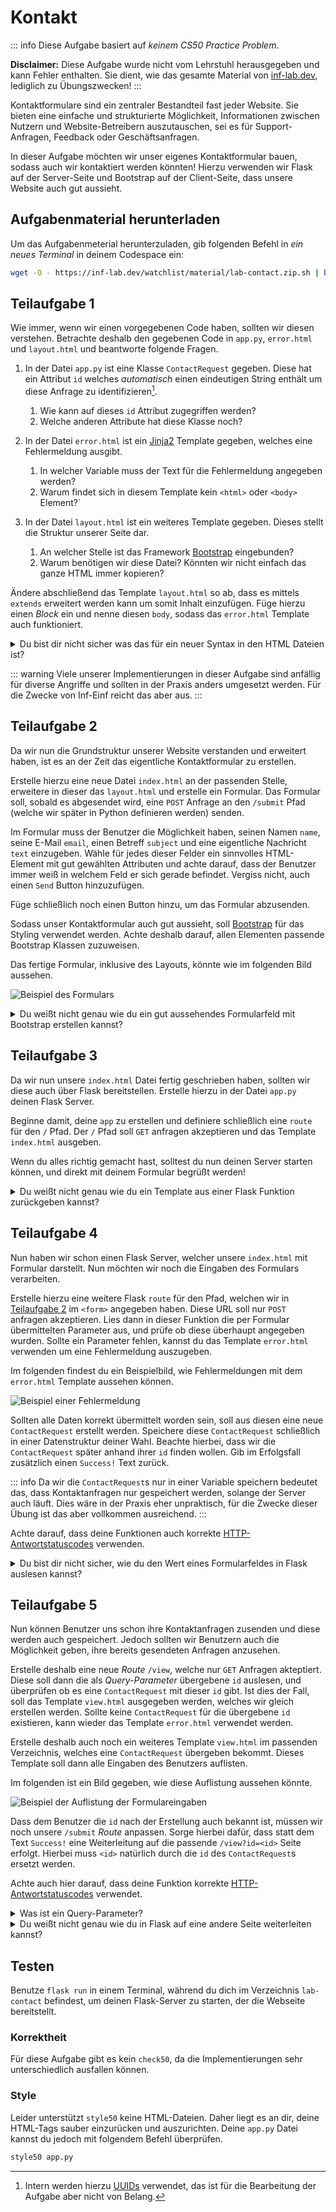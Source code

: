 # Kontakt

::: info
Diese Aufgabe basiert auf _keinem CS50 Practice Problem_.

**Disclaimer:** Diese Aufgabe wurde nicht vom Lehrstuhl herausgegeben und kann Fehler enthalten. Sie dient, wie das gesamte Material von [inf-lab.dev](https://inf-lab.dev), lediglich zu Übungszwecken!
:::

Kontaktformulare sind ein zentraler Bestandteil fast jeder Website. Sie bieten eine einfache und strukturierte Möglichkeit, Informationen zwischen Nutzern und Website-Betreibern auszutauschen, sei es für Support-Anfragen, Feedback oder Geschäftsanfragen.

In dieser Aufgabe möchten wir unser eigenes Kontaktformular bauen, sodass auch wir kontaktiert werden könnten!
Hierzu verwenden wir Flask auf der Server-Seite und Bootstrap auf der Client-Seite, dass unsere Website auch gut aussieht.

## Aufgabenmaterial herunterladen

Um das Aufgabenmeterial herunterzuladen, gib folgenden Befehl in _ein neues Terminal_ in deinem Codespace ein:

```bash
wget -O - https://inf-lab.dev/watchlist/material/lab-contact.zip.sh | bash
```

## Teilaufgabe 1

Wie immer, wenn wir einen vorgegebenen Code haben, sollten wir diesen verstehen. Betrachte deshalb den gegebenen Code in `app.py`, `error.html` und `layout.html` und beantworte folgende Fragen.

1. In der Datei `app.py` ist eine Klasse `ContactRequest` gegeben. Diese hat ein Attribut `id` welches _automatisch_ einen eindeutigen String enthält um diese Anfrage zu identifizieren[^1].

    1. Wie kann auf dieses `id` Attribut zugegriffen werden?
    2. Welche anderen Attribute hat diese Klasse noch?

2. In der Datei `error.html` ist ein [Jinja2](https://jinja.palletsprojects.com/) Template gegeben, welches eine Fehlermeldung ausgibt.

    1. In welcher Variable muss der Text für die Fehlermeldung angegeben werden?
    2. Warum findet sich in diesem Template kein `<html>` oder `<body>` Element?`

3. In der Datei `layout.html` ist ein weiteres Template gegeben. Dieses stellt die Struktur unserer Seite dar.
    1. An welcher Stelle ist das Framework [Bootstrap](https://getbootstrap.com/) eingebunden?
    2. Warum benötigen wir diese Datei? Könnten wir nicht einfach das ganze HTML immer kopieren?

Ändere abschließend das Template `layout.html` so ab, dass es mittels `extends` erweitert werden kann um somit Inhalt einzufügen.
Füge hierzu einen _Block_ ein und nenne diesen `body`, sodass das `error.html` Template auch funktioniert.

[^1]: Intern werden hierzu [UUIDs](https://de.wikipedia.org/wiki/Universally_Unique_Identifier) verwendet, das ist für die Bearbeitung der Aufgabe aber nicht von Belang.

<details>
    <summary>Du bist dir nicht sicher was das für ein neuer Syntax in den HTML Dateien ist?</summary>

Unsere HTML-Dateien verwenden hier [Jinja2](https://jinja.palletsprojects.com/en/stable/templates/#template-file-extension) Templates, welche von Flask ausgewertet werden können.
Somit können wir recht einfach HTML dynamisch aus unseren Python Daten erstellen.

Im folgenden findet sich ein einfaches Beispiel, welches in abgewandelter Version auch in der Dokumentation gefunden werden kann.
`open_todos` und `todos` sind hierbei Variablen, die dem Template explizit übergeben wurden.

```html
<div>
    <h1>My ToDos</h1>
    Open todos: {{ open_todos }}

    <ul id="list">
        {% for todo in todos %}
        <li>{{ todo }}</li>
        {% endfor %}
    </ul>

    {# some comment #}
</div>
```

</details>

::: warning
Viele unserer Implementierungen in dieser Aufgabe sind anfällig für diverse Angriffe und sollten in der Praxis anders umgesetzt werden.
Für die Zwecke von Inf-Einf reicht das aber aus.
:::

## Teilaufgabe 2

Da wir nun die Grundstruktur unserer Website verstanden und erweitert haben, ist es an der Zeit das eigentliche Kontaktformular zu erstellen.

Erstelle hierzu eine neue Datei `index.html` an der passenden Stelle, erweitere in dieser das `layout.html` und erstelle ein Formular.
Das Formular soll, sobald es abgesendet wird, eine `POST` Anfrage an den `/submit` Pfad (welche wir später in Python definieren werden) senden.

Im Formular muss der Benutzer die Möglichkeit haben, seinen Namen `name`, seine E-Mail `email`, einen Betreff `subject` und eine eigentliche Nachricht `text` einzugeben.
Wähle für jedes dieser Felder ein sinnvolles HTML-Element mit gut gewählten Attributen und achte darauf, dass der Benutzer immer weiß in welchem Feld er sich gerade befindet. Vergiss nicht, auch einen `Send` Button hinzuzufügen.

Füge schließlich noch einen Button hinzu, um das Formular abzusenden.

Sodass unser Kontaktformular auch gut aussieht, soll [Bootstrap](https://getbootstrap.com/docs/5.3/getting-started/introduction/) für das Styling verwendet werden. Achte deshalb darauf, allen Elementen passende Bootstrap Klassen zuzuweisen.

Das fertige Formular, inklusive des Layouts, könnte wie im folgenden Bild aussehen.

![Beispiel des Formulars](./material/image/form.jpg)

<details>
    <summary>Du weißt nicht genau wie du ein gut aussehendes Formularfeld mit Bootstrap erstellen kannst?</summary>

Folgender Code ist ein leicht abgeändertes Beispiel aus der [Bootstrap Dokumentation zu Formularen](https://getbootstrap.com/docs/5.3/forms/form-control/).

```html
<label
    for="title"
    class="form-label"
>
    Titel
</label>
<input
    type="text"
    class="form-control"
    id="title"
    name="title"
/>
```

</details>

## Teilaufgabe 3

Da wir nun unsere `index.html` Datei fertig geschrieben haben, sollten wir diese auch über Flask bereitstellen.
Erstelle hierzu in der Datei `app.py` deinen Flask Server.

Beginne damit, deine `app` zu erstellen und definiere schließlich eine `route` für den `/` Pfad.
Der `/` Pfad soll `GET` anfragen akzeptieren und das Template `index.html` ausgeben.

Wenn du alles richtig gemacht hast, solltest du nun deinen Server starten können, und direkt mit deinem Formular begrüßt werden!

<details>
    <summary>Du weißt nicht genau wie du ein Template aus einer Flask Funktion zurückgeben kannst?</summary>

Um Templates auszugeben (zu "rendern"), kann die Funktion `render_template` verwendet werden.
Folgender Beispielcode würde beispielsweise das Template `todos.html` ausgeben. Nach dem Namen des Templates können optional weitere, benannte, Parameter folgen um einzelne Variablen im Template verfügbar zu machen.

```python
from flask import render_template

render_template("todos.html", count=4)
```

**Wichtig:** Vergiss nicht, den Rückgabewert von `render_template` auch zu `return`en, sonst wird das Template zwar ausgeführt aber nicht ausgegeben!

</details>

## Teilaufgabe 4

Nun haben wir schon einen Flask Server, welcher unsere `index.html` mit Formular darstellt. Nun möchten wir noch die Eingaben des Formulars verarbeiten.

Erstelle hierzu eine weitere Flask `route` für den Pfad, welchen wir in [Teilaufgabe 2](#teilaufgabe-2) im `<form>` angegeben haben. Diese URL soll nur `POST` anfragen akzeptieren.
Lies dann in dieser Funktion die per Formular übermittelten Parameter aus, und prüfe ob diese überhaupt angegeben wurden. Sollte ein Parameter fehlen, kannst du das Template `error.html` verwenden um eine Fehlermeldung auszugeben.

Im folgenden findest du ein Beispielbild, wie Fehlermeldungen mit dem `error.html` Template aussehen können.

![Beispiel einer Fehlermeldung](./material/image/error.jpg)

Sollten alle Daten korrekt übermittelt worden sein, soll aus diesen eine neue `ContactRequest` erstellt werden. Speichere diese `ContactRequest` schließlich in einer Datenstruktur deiner Wahl. Beachte hierbei, dass wir die `ContactRequest` später anhand ihrer `id` finden wollen.
Gib im Erfolgsfall zusätzlich einen `Success!` Text zurück.

::: info
Da wir die `ContactRequest`s nur in einer Variable speichern bedeutet das, dass Kontaktanfragen nur gespeichert werden, solange der Server auch läuft.
Dies wäre in der Praxis eher unpraktisch, für die Zwecke dieser Übung ist das aber vollkommen ausreichend.
:::

Achte darauf, dass deine Funktionen auch korrekte [HTTP-Antwortstatuscodes](https://developer.mozilla.org/de/docs/Web/HTTP/Status) verwenden.

<details>
    <summary>Du bist dir nicht sicher, wie du den Wert eines Formularfeldes in Flask auslesen kannst?</summary>

Um den Wert eines übermittelten Formularfeldes auszulesen, kann die `request.form.get(name)` Funktion verwendet werden.
Im folgenden findest du ein informelles Beispiel um das im HTML dargestellte Feld auszulesen.

```html
<label for="task_field">Task</label>
<input
    name="task"
    id="task_field"
/>
```

```python
from flask import request

task = request.form.get("task")
```

**Wichtig:** Dass du ein Feld im HTML-Formular erstellt hast, bedeutet nicht zwingend, dass es auch an den Server übermittelt wird. Prüfe deshalb immer erst ob das Feld nicht `None` ist.

</details>

## Teilaufgabe 5

Nun können Benutzer uns schon ihre Kontaktanfragen zusenden und diese werden auch gespeichert. Jedoch sollten wir Benutzern auch die Möglichkeit geben, ihre bereits gesendeten Anfragen anzusehen.

Erstelle deshalb eine neue _Route_ `/view`, welche nur `GET` Anfragen akteptiert. Diese soll dann die als _Query-Parameter_ übergebene `id` auslesen, und überprüfen ob es eine `ContactRequest` mit dieser `id` gibt. Ist dies der Fall, soll das Template `view.html` ausgegeben werden, welches wir gleich erstellen werden.
Sollte keine `ContactRequest` für die übergebene `id` existieren, kann wieder das Template `error.html` verwendet werden.

Erstelle deshalb auch noch ein weiteres Template `view.html` im passenden Verzeichnis, welches eine `ContactRequest` übergeben bekommt.
Dieses Template soll dann alle Eingaben des Benutzers auflisten.

Im folgenden ist ein Bild gegeben, wie diese Auflistung aussehen könnte.

![Beispiel der Auflistung der Formulareingaben](./material/image/view.jpg)

Dass dem Benutzer die `id` nach der Erstellung auch bekannt ist, müssen wir noch unsere `/submit` _Route_ anpassen.
Sorge hierbei dafür, dass statt dem Text `Success!` eine Weiterleitung auf die passende `/view?id=<id>` Seite erfolgt.
Hierbei muss `<id>` natürlich durch die `id` des `ContactRequest`s ersetzt werden.

Achte auch hier darauf, dass deine Funktion korrekte [HTTP-Antwortstatuscodes](https://developer.mozilla.org/de/docs/Web/HTTP/Status) verwendet.

<details>
    <summary>Was ist ein Query-Parameter?</summary>

_Query_ oder auch _Get-Parameter_ sind Eingaben, welche über die URL übermittelt werden. Diese folgen nach einem `?` in der URL.

Beispielsweise hat die URL `https://www.google.com/search?q=Hallo` den _Query-Parameter_ `q` mit dem Wert `Hallo`.

Diese Parameter können in Flask in etwa wie im folgenden Beispiel ausgelesen werden.

```python
from flask import request

q = request.args.get("q")
```

**Wichtig:** Vergiss nicht zu prüfen ob das Feld nicht `None` ist!

</details>
<details>
    <summary>Du weißt nicht genau wie du in Flask auf eine andere Seite weiterleiten kannst?</summary>

Um den Benutzer auf eine andere Seite weiterzuleiten, kann die `redirect(url)` Funktion benutzt werden.
Im folgenden informellen Beispiel wird der Benutzer auf die `/todos` Seite weitergeleitet.

```python
from flask import redirect

redirect("/todos")
```

**Wichtig:** Vergiss nicht, den Rückgabewert von `redirect` auch zu `return`en, sonst wird die Weiterleitung nicht ausgeführt!

::: tip
Natürlich kannst du `redirect` auch _f-Strings_ übergeben!
:::

</details>

## Testen

Benutze `flask run` in einem Terminal, während du dich im Verzeichnis `lab-contact` befindest, um deinen Flask-Server zu starten, der die Webseite bereitstellt.

### Korrektheit

Für diese Aufgabe gibt es kein `check50`, da die Implementierungen sehr unterschiedlich ausfallen können.

### Style

Leider unterstützt `style50` keine HTML-Dateien. Daher liegt es an dir, deine HTML-Tags sauber einzurücken und auszurichten.
Deine `app.py` Datei kannst du jedoch mit folgendem Befehl überprüfen.

```bash
style50 app.py
```
